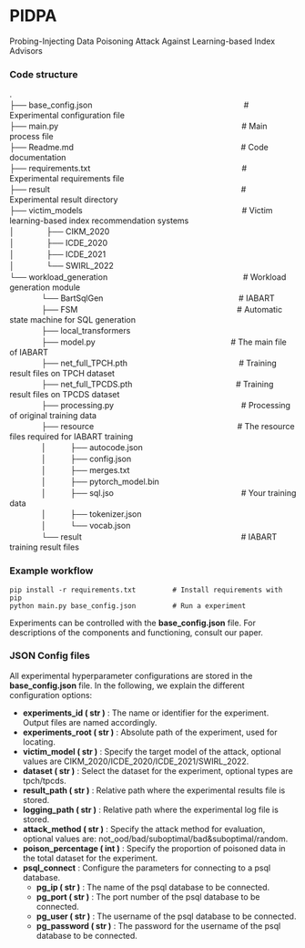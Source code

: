 # PIDPA
Probing-Injecting Data Poisoning Attack Against Learning-based Index Advisors

### Code structure
.  
├── base_config.json　　　　　　　　　　　　　　　　　　　# Experimental configuration file  
├── main.py　　　　　　　　　　　　　　　　　　　　　　　# Main process file  
├── Readme.md　　　　　　　　　　　　　　　　　　　　　# Code documentation  
├── requirements.txt　　　　　　　　　　　　　　　　　　　# Experimental requirements file  
├── result　　　　　　　　　　　　　　　　　　　　　　　　# Experimental result directory  
├── victim_models　　　　　　　　　　　　　　　　　　　　# Victim learning-based index recommendation systems  
│　　　　├── CIKM_2020  
│　　　　├── ICDE_2020  
│　　　　├── ICDE_2021  
│　　　　└── SWIRL_2022  
└── workload_generation　　　　　　　　　　　　　　　　　# Workload generation module  
　　　　└── BartSqlGen　　　　　　　　　　　　　　　　　# IABART  
　　　　├── FSM　　　　　　　　　　　　　　　　　　　　# Automatic state machine for SQL generation  
　　　　├── local_transformers		   
　　　　├── model.py　　　　　　　　　　　　　　　　　# The main file of IABART  
　　　　├── net_full_TPCH.pth　　　　　　　　　　　　　　# Training result files on TPCH dataset  
　　　　├── net_full_TPCDS.pth　　　　　　　　　　　　　# Training result files on TPCDS dataset  
　　　　├── processing.py　　　　　　　　　　　　　　　　# Processing of original training data  
　　　　├── resource　　　　　　　　　　　　　　　　　　# The resource files required for IABART training  
　　　　│　　　├── autocode.json  
　　　　│　　　├── config.json  
　　　　│　　　├── merges.txt  
　　　　│　　　├── pytorch_model.bin  
　　　　│　　　├── sql.jso　　　　　　　　　　　　　　　　# Your training data  
　　　　│　　　├── tokenizer.json  
　　　　│　　　└── vocab.json  
　　　　└── result　　　　　　　　　　　　　　　　　　　　# IABART training result files  


### Example workflow

```
pip install -r requirements.txt         # Install requirements with pip
python main.py base_config.json         # Run a experiment
```

Experiments can be controlled with the **base_config.json** file. For descriptions of the components and functioning, consult our paper.



### JSON Config files

All experimental hyperparameter configurations are stored in the **base_config.json** file. In the following, we explain the different configuration options:

* **experiments_id ( str )** : The name or identifier for the experiment. Output files are named accordingly.
* **experiments_root ( str )** : Absolute path of the experiment, used for locating.
* **victim_model ( str )** : Specify the target model of the attack, optional values are CIKM_2020/ICDE_2020/ICDE_2021/SWIRL_2022.
* **dataset ( str )** : Select the dataset for the experiment, optional types are tpch/tpcds.
* **result_path ( str )** : Relative path where the experimental results file is stored.
* **logging_path ( str )** : Relative path where the experimental log file is stored.
* **attack_method ( str )** : Specify the attack method for evaluation, optional values are: not_ood/bad/suboptimal/bad&suboptimal/random.
* **poison_percentage ( int )** : Specify the proportion of poisoned data in the total dataset for the experiment.
* **psql_connect** : Configure the parameters for connecting to a psql database.
  * **pg_ip ( str )** : The name of the psql database to be connected.
  * **pg_port ( str )** : The port number of the psql database to be connected.
  * **pg_user ( str )** : The username of the psql database to be connected.
  * **pg_password ( str )** : The password for the username of the psql database to be connected.

